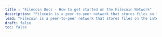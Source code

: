 ```yaml
---
title : "Filecoin Docs - How to get started on the Filecoin Network"
description: "Filecoin is a peer-to-peer network that stores files on the internet, with built-in economic incentives to ensure files are stored reliably over time."
lead: "Filecoin is a peer-to-peer network that stores files on the internet, with built-in economic incentives to ensure files are stored reliably over time."
draft: false
toc: false
---
```

